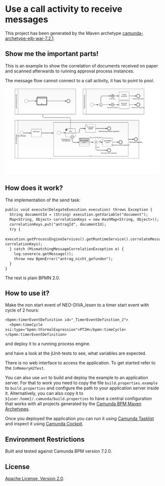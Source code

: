 Use a call activity to receive messages
=========================

This project has been generated by the Maven archetype
[camunda-archetype-ejb-war-7.2.1](http://docs.camunda.org/latest/guides/user-guide/#process-applications-maven-project-templates-archetypes).


Show me the important parts!
----------------------------

This is an example to show the correlation of documents received on paper and scanned afterwards to running approval process instances.

The message flow cannot connect to a call activity, it has to point to pool.

![BPMN Process](src/main/resources/NEO-DIVA_lesen.png)


How does it work?
-----------------

The implementation of the send task:

    public void execute(DelegateExecution execution) throws Exception {
      String documentId = (String) execution.getVariable("document");
      Map<String, Object> correlationKeys = new HashMap<String, Object>();
      correlationKeys.put("antragId", documentId);
      try {
        execution.getProcessEngineServices().getRuntimeService().correlateMessage("dokument_erhalten", correlationKeys);
      } catch (MismatchingMessageCorrelationException e) {
        log.severe(e.getMessage());
        throw new BpmnError("antrag_nicht_gefunden");
      }
    }

The rest is plain BPMN 2.0.

How to use it?
--------------

Make the non start event of NEO-DIVA_lesen to a timer start event with cycle of 2 hours:

    <bpmn:timerEventDefinition id="_TimerEventDefinition_2">
      <bpmn:timeCycle xsi:type="bpmn:tFormalExpression">PT2H</bpmn:timeCycle>
    </bpmn:timerEventDefinition>

and deploy it to a running process engine.

and have a look at the jUnit-tests to see, what variables are expected.

There is no web interface to access the application.
To get started refer to the `InMemoryH2Test`.

You can also use `ant` to build and deploy the example to an application server.
For that to work you need to copy the file `build.properties.example` to `build.properties`
and configure the path to your application server inside it.
Alternatively, you can also copy it to `${user.home}/.camunda/build.properties`
to have a central configuration that works with all projects generated by the
[Camunda BPM Maven Archetypes](http://docs.camunda.org/latest/guides/user-guide/#process-applications-maven-project-templates-archetypes).

Once you deployed the application you can run it using
[Camunda Tasklist](http://docs.camunda.org/latest/guides/user-guide/#tasklist)
and inspect it using
[Camunda Cockpit](http://docs.camunda.org/latest/guides/user-guide/#cockpit).


Environment Restrictions
------------------------

Built and tested against Camunda BPM version 7.2.0.


License
-------

[Apache License, Version 2.0](http://www.apache.org/licenses/LICENSE-2.0).
